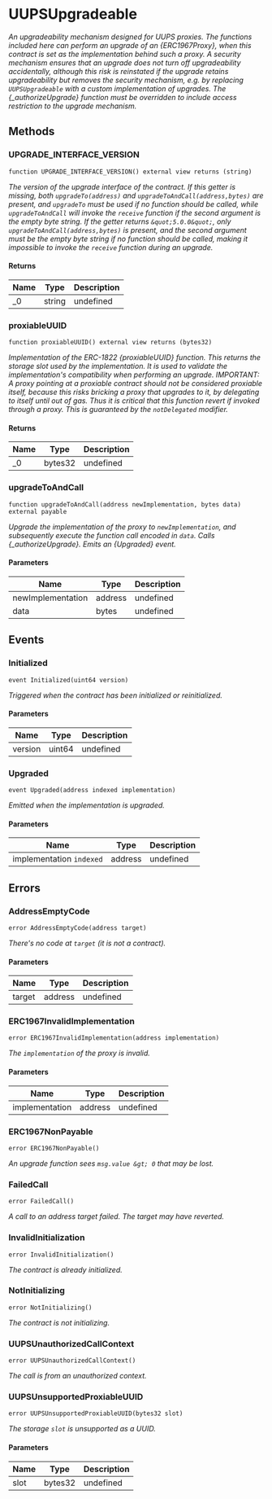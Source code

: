 # UUPSUpgradeable







*An upgradeability mechanism designed for UUPS proxies. The functions included here can perform an upgrade of an {ERC1967Proxy}, when this contract is set as the implementation behind such a proxy. A security mechanism ensures that an upgrade does not turn off upgradeability accidentally, although this risk is reinstated if the upgrade retains upgradeability but removes the security mechanism, e.g. by replacing `UUPSUpgradeable` with a custom implementation of upgrades. The {_authorizeUpgrade} function must be overridden to include access restriction to the upgrade mechanism.*

## Methods

### UPGRADE_INTERFACE_VERSION

```solidity
function UPGRADE_INTERFACE_VERSION() external view returns (string)
```



*The version of the upgrade interface of the contract. If this getter is missing, both `upgradeTo(address)` and `upgradeToAndCall(address,bytes)` are present, and `upgradeTo` must be used if no function should be called, while `upgradeToAndCall` will invoke the `receive` function if the second argument is the empty byte string. If the getter returns `&quot;5.0.0&quot;`, only `upgradeToAndCall(address,bytes)` is present, and the second argument must be the empty byte string if no function should be called, making it impossible to invoke the `receive` function during an upgrade.*


#### Returns

| Name | Type | Description |
|---|---|---|
| _0 | string | undefined |

### proxiableUUID

```solidity
function proxiableUUID() external view returns (bytes32)
```



*Implementation of the ERC-1822 {proxiableUUID} function. This returns the storage slot used by the implementation. It is used to validate the implementation&#39;s compatibility when performing an upgrade. IMPORTANT: A proxy pointing at a proxiable contract should not be considered proxiable itself, because this risks bricking a proxy that upgrades to it, by delegating to itself until out of gas. Thus it is critical that this function revert if invoked through a proxy. This is guaranteed by the `notDelegated` modifier.*


#### Returns

| Name | Type | Description |
|---|---|---|
| _0 | bytes32 | undefined |

### upgradeToAndCall

```solidity
function upgradeToAndCall(address newImplementation, bytes data) external payable
```



*Upgrade the implementation of the proxy to `newImplementation`, and subsequently execute the function call encoded in `data`. Calls {_authorizeUpgrade}. Emits an {Upgraded} event.*

#### Parameters

| Name | Type | Description |
|---|---|---|
| newImplementation | address | undefined |
| data | bytes | undefined |



## Events

### Initialized

```solidity
event Initialized(uint64 version)
```



*Triggered when the contract has been initialized or reinitialized.*

#### Parameters

| Name | Type | Description |
|---|---|---|
| version  | uint64 | undefined |

### Upgraded

```solidity
event Upgraded(address indexed implementation)
```



*Emitted when the implementation is upgraded.*

#### Parameters

| Name | Type | Description |
|---|---|---|
| implementation `indexed` | address | undefined |



## Errors

### AddressEmptyCode

```solidity
error AddressEmptyCode(address target)
```



*There&#39;s no code at `target` (it is not a contract).*

#### Parameters

| Name | Type | Description |
|---|---|---|
| target | address | undefined |

### ERC1967InvalidImplementation

```solidity
error ERC1967InvalidImplementation(address implementation)
```



*The `implementation` of the proxy is invalid.*

#### Parameters

| Name | Type | Description |
|---|---|---|
| implementation | address | undefined |

### ERC1967NonPayable

```solidity
error ERC1967NonPayable()
```



*An upgrade function sees `msg.value &gt; 0` that may be lost.*


### FailedCall

```solidity
error FailedCall()
```



*A call to an address target failed. The target may have reverted.*


### InvalidInitialization

```solidity
error InvalidInitialization()
```



*The contract is already initialized.*


### NotInitializing

```solidity
error NotInitializing()
```



*The contract is not initializing.*


### UUPSUnauthorizedCallContext

```solidity
error UUPSUnauthorizedCallContext()
```



*The call is from an unauthorized context.*


### UUPSUnsupportedProxiableUUID

```solidity
error UUPSUnsupportedProxiableUUID(bytes32 slot)
```



*The storage `slot` is unsupported as a UUID.*

#### Parameters

| Name | Type | Description |
|---|---|---|
| slot | bytes32 | undefined |


